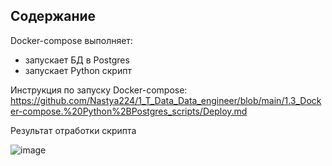 ## Содержание

Docker-compose выполняет: 
* запускает БД в Postgres
* запускает Python скрипт

Инструкция по запуску Docker-compose: https://github.com/Nastya224/1_T_Data_Data_engineer/blob/main/1.3_Docker-compose.%20Python%2BPostgres_scripts/Deploy.md

Результат отработки скрипта

![image](https://github.com/Nastya224/1_T_Data_engineer/assets/94219446/a3aee9d1-120e-423d-a962-92911f8a2bba)



